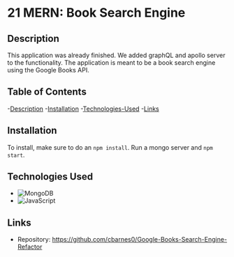 # 21 MERN: Book Search Engine

## Description 

This application was already finished. We added graphQL and apollo server to the functionality. The application is meant to be a book search engine using the Google Books API. 

## Table of Contents
-[Description](#description)
-[Installation](#installation)
-[Technologies-Used](#technologies-used)
-[Links](#links)

## Installation

To install, make sure to do an ```npm install```. Run a mongo server and ```npm start```.

## Technologies Used

- ![MongoDB](https://img.shields.io/badge/MongoDB-%234ea94b.svg?style=for-the-badge&logo=mongodb&logoColor=white)
- ![JavaScript](https://img.shields.io/badge/javascript-%23323330.svg?style=for-the-badge&logo=javascript&logoColor=%23F7DF1E)

## Links

- Repository: https://github.com/cbarnes0/Google-Books-Search-Engine-Refactor

